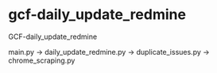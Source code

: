 # gcf-daily_update_redmine
GCF-daily_update_redmine

main.py -> 
    daily_update_redmine.py ->
         duplicate_issues.py ->
            chrome_scraping.py